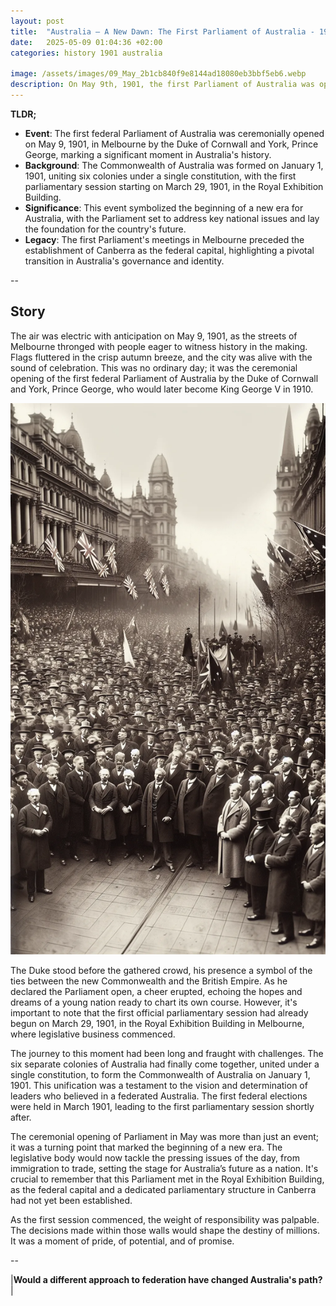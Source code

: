 ```yaml
---
layout: post
title:  "Australia – A New Dawn: The First Parliament of Australia - 1901"
date:   2025-05-09 01:04:36 +02:00
categories: history 1901 australia

image: /assets/images/09_May_2b1cb840f9e8144ad18080eb3bbf5eb6.webp
description: On May 9th, 1901, the first Parliament of Australia was opened in Melbourne by the Duke of Cornwall and York, marking the beginning of the federal legislative body of the newly formed Commonwealth of Australia.
---
```


**TLDR;**
- **Event**: The first federal Parliament of Australia was ceremonially opened on May 9, 1901, in Melbourne by the Duke of Cornwall and York, Prince George, marking a significant moment in Australia's history.
- **Background**: The Commonwealth of Australia was formed on January 1, 1901, uniting six colonies under a single constitution, with the first parliamentary session starting on March 29, 1901, in the Royal Exhibition Building.
- **Significance**: This event symbolized the beginning of a new era for Australia, with the Parliament set to address key national issues and lay the foundation for the country's future.
- **Legacy**: The first Parliament's meetings in Melbourne preceded the establishment of Canberra as the federal capital, highlighting a pivotal transition in Australia's governance and identity.

--


## Story
The air was electric with anticipation on May 9, 1901, as the streets of Melbourne thronged with people eager to witness history in the making. Flags fluttered in the crisp autumn breeze, and the city was alive with the sound of celebration. This was no ordinary day; it was the ceremonial opening of the first federal Parliament of Australia by the Duke of Cornwall and York, Prince George, who would later become King George V in 1910.

![Image](/assets/images/09_May_2b1cb840f9e8144ad18080eb3bbf5eb6.webp)

The Duke stood before the gathered crowd, his presence a symbol of the ties between the new Commonwealth and the British Empire. As he declared the Parliament open, a cheer erupted, echoing the hopes and dreams of a young nation ready to chart its own course. However, it's important to note that the first official parliamentary session had already begun on March 29, 1901, in the Royal Exhibition Building in Melbourne, where legislative business commenced.

The journey to this moment had been long and fraught with challenges. The six separate colonies of Australia had finally come together, united under a single constitution, to form the Commonwealth of Australia on January 1, 1901. This unification was a testament to the vision and determination of leaders who believed in a federated Australia. The first federal elections were held in March 1901, leading to the first parliamentary session shortly after.

The ceremonial opening of Parliament in May was more than just an event; it was a turning point that marked the beginning of a new era. The legislative body would now tackle the pressing issues of the day, from immigration to trade, setting the stage for Australia’s future as a nation. It's crucial to remember that this Parliament met in the Royal Exhibition Building, as the federal capital and a dedicated parliamentary structure in Canberra had not yet been established.

As the first session commenced, the weight of responsibility was palpable. The decisions made within those walls would shape the destiny of millions. It was a moment of pride, of potential, and of promise.


--

|**Would a different approach to federation have changed Australia's path?**|

